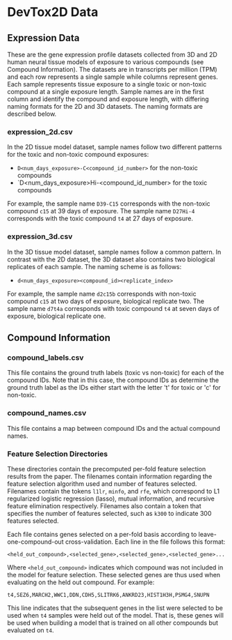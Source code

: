 # DevTox2D Data

## Expression Data
These are the gene expression profile datasets collected from 3D and 2D human neural tissue models of exposure to various compounds (see Compound Information). The datasets are in transcripts per million (TPM) and each row represents a single sample while columns represent genes. Each sample represents tissue exposure to a single toxic or non-toxic compound at a single exposure length. Sample names are in the first column and identify the compound and exposure length, with differing naming formats for the 2D and 3D datasets. The naming formats are described below.

### expression_2d.csv
In the 2D tissue model dataset, sample names follow two different patterns for the toxic and non-toxic compound exposures:

- `D<num_days_exposure>-C<compound_id_number>` for the non-toxic compounds
- `D<num_days_exposure>Hi-<compound_id_number> for the toxic compounds

For example, the sample name `D39-C15` corresponds with the non-toxic compound `c15` at 39 days of exposure. The sample name `D27Hi-4` corresponds with the toxic compound `t4` at 27 days of exposure.

### expression_3d.csv
In the 3D tissue model dataset, sample names follow a common pattern. In contrast with the 2D dataset, the 3D dataset also contains two biological replicates of each sample. The naming scheme is as follows:

- `d<num_days_exposure><compound_id><replicate_index>`

For example, the sample name `d2c15b` corresponds with non-toxic compound `c15` at two days of exposure, biological replicate two. The sample name `d7t4a` corresponds with toxic compound `t4` at seven days of exposure, biological replicate one.

## Compound Information
### compound_labels.csv
This file contains the ground truth labels (toxic vs non-toxic) for each of the compound IDs. Note that in this case, the compound IDs as determine the ground truth label as the IDs either start with the letter 't' for toxic or 'c' for non-toxic.

### compound_names.csv
This file contains a map between compound IDs and the actual compound names.

### Feature Selection Directories
These directories contain the precomputed per-fold feature selection results from the paper. The filenames contain information regarding the feature selection algorithm used and number of features selected. Filenames contain the tokens `l1lr`, `minfo`, and `rfe`, which correspond to L1 regularized logistic regression (lasso), mutual information, and recursive feature elimination respectively. Filenames also contain a token that specifies the number of features selected, such as `k300` to indicate 300 features selected.

Each file contains genes selected on a per-fold basis according to leave-one-compound-out cross-validation. Each line in the file follows this format:
```
<held_out_compound>,<selected_gene>,<selected_gene>,<selected_gene>...
```
Where `<held_out_compound>` indicates which compound was not included in the model for feature selection. These selected genes are thus used when evaluating on the held out compound. For example:
```
t4,SEZ6,MARCH2,WWC1,DDN,CDH5,SLITRK6,ANKRD23,HIST1H3H,PSMG4,SNUPN
```
This line indicates that the subsequent genes in the list were selected to be used when `t4` samples were held out of the model. That is, these genes will be used when building a model that is trained on all other compounds but evaluated on `t4`.